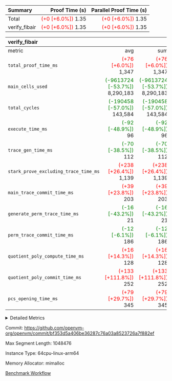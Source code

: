 | Summary | Proof Time (s) | Parallel Proof Time (s) |
|:---|---:|---:|
| Total | <span style='color: red'>(+0 [+6.0%])</span> 1.35 | <span style='color: red'>(+0 [+6.0%])</span> 1.35 |
| verify_fibair | <span style='color: red'>(+0 [+6.0%])</span> 1.35 | <span style='color: red'>(+0 [+6.0%])</span> 1.35 |


| verify_fibair |||||
|:---|---:|---:|---:|---:|
|metric|avg|sum|max|min|
| `total_proof_time_ms ` | <span style='color: red'>(+76 [+6.0%])</span> 1,347 | <span style='color: red'>(+76 [+6.0%])</span> 1,347 | <span style='color: red'>(+76 [+6.0%])</span> 1,347 | <span style='color: red'>(+76 [+6.0%])</span> 1,347 |
| `main_cells_used     ` | <span style='color: green'>(-9613724 [-53.7%])</span> 8,290,183 | <span style='color: green'>(-9613724 [-53.7%])</span> 8,290,183 | <span style='color: green'>(-9613724 [-53.7%])</span> 8,290,183 | <span style='color: green'>(-9613724 [-53.7%])</span> 8,290,183 |
| `total_cycles        ` | <span style='color: green'>(-190458 [-57.0%])</span> 143,584 | <span style='color: green'>(-190458 [-57.0%])</span> 143,584 | <span style='color: green'>(-190458 [-57.0%])</span> 143,584 | <span style='color: green'>(-190458 [-57.0%])</span> 143,584 |
| `execute_time_ms     ` | <span style='color: green'>(-92 [-48.9%])</span> 96 | <span style='color: green'>(-92 [-48.9%])</span> 96 | <span style='color: green'>(-92 [-48.9%])</span> 96 | <span style='color: green'>(-92 [-48.9%])</span> 96 |
| `trace_gen_time_ms   ` | <span style='color: green'>(-70 [-38.5%])</span> 112 | <span style='color: green'>(-70 [-38.5%])</span> 112 | <span style='color: green'>(-70 [-38.5%])</span> 112 | <span style='color: green'>(-70 [-38.5%])</span> 112 |
| `stark_prove_excluding_trace_time_ms` | <span style='color: red'>(+238 [+26.4%])</span> 1,139 | <span style='color: red'>(+238 [+26.4%])</span> 1,139 | <span style='color: red'>(+238 [+26.4%])</span> 1,139 | <span style='color: red'>(+238 [+26.4%])</span> 1,139 |
| `main_trace_commit_time_ms` | <span style='color: red'>(+39 [+23.8%])</span> 203 | <span style='color: red'>(+39 [+23.8%])</span> 203 | <span style='color: red'>(+39 [+23.8%])</span> 203 | <span style='color: red'>(+39 [+23.8%])</span> 203 |
| `generate_perm_trace_time_ms` | <span style='color: green'>(-16 [-43.2%])</span> 21 | <span style='color: green'>(-16 [-43.2%])</span> 21 | <span style='color: green'>(-16 [-43.2%])</span> 21 | <span style='color: green'>(-16 [-43.2%])</span> 21 |
| `perm_trace_commit_time_ms` | <span style='color: green'>(-12 [-6.1%])</span> 186 | <span style='color: green'>(-12 [-6.1%])</span> 186 | <span style='color: green'>(-12 [-6.1%])</span> 186 | <span style='color: green'>(-12 [-6.1%])</span> 186 |
| `quotient_poly_compute_time_ms` | <span style='color: red'>(+16 [+14.3%])</span> 128 | <span style='color: red'>(+16 [+14.3%])</span> 128 | <span style='color: red'>(+16 [+14.3%])</span> 128 | <span style='color: red'>(+16 [+14.3%])</span> 128 |
| `quotient_poly_commit_time_ms` | <span style='color: red'>(+133 [+111.8%])</span> 252 | <span style='color: red'>(+133 [+111.8%])</span> 252 | <span style='color: red'>(+133 [+111.8%])</span> 252 | <span style='color: red'>(+133 [+111.8%])</span> 252 |
| `pcs_opening_time_ms ` | <span style='color: red'>(+79 [+29.7%])</span> 345 | <span style='color: red'>(+79 [+29.7%])</span> 345 | <span style='color: red'>(+79 [+29.7%])</span> 345 | <span style='color: red'>(+79 [+29.7%])</span> 345 |



<details>
<summary>Detailed Metrics</summary>

|  | verify_program_compile_ms | total_cells | stark_prove_excluding_trace_time_ms | quotient_poly_compute_time_ms | quotient_poly_commit_time_ms | perm_trace_commit_time_ms | pcs_opening_time_ms | main_trace_commit_time_ms |
| --- | --- | --- | --- | --- | --- | --- | --- |
|  | 5 | 65,536 | 62 | 2 | 13 | 0 | 32 | 13 | 

| air_name | rows | quotient_deg | main_cols | interactions | constraints | cells |
| --- | --- | --- | --- | --- | --- | --- |
| AccessAdapterAir<2> |  | 4 |  | 5 | 11 |  | 
| AccessAdapterAir<4> |  | 4 |  | 5 | 11 |  | 
| AccessAdapterAir<8> |  | 4 |  | 5 | 11 |  | 
| FibonacciAir | 32,768 | 1 | 2 |  | 5 | 65,536 | 
| FriReducedOpeningAir |  | 4 |  | 39 | 60 |  | 
| NativePoseidon2Air<BabyBearParameters>, 1> |  | 4 |  | 136 | 530 |  | 
| PhantomAir |  | 4 |  | 3 | 4 |  | 
| ProgramAir |  | 1 |  | 1 | 4 |  | 
| VariableRangeCheckerAir |  | 1 |  | 1 | 4 |  | 
| VmAirWrapper<AluNativeAdapterAir, FieldArithmeticCoreAir> |  | 4 |  | 15 | 23 |  | 
| VmAirWrapper<BranchNativeAdapterAir, BranchEqualCoreAir<1> |  | 4 |  | 11 | 22 |  | 
| VmAirWrapper<JalNativeAdapterAir, JalCoreAir> |  | 4 |  | 7 | 6 |  | 
| VmAirWrapper<NativeAdapterAir<2, 0>, PublicValuesCoreAir> |  | 4 |  | 11 | 22 |  | 
| VmAirWrapper<NativeLoadStoreAdapterAir<1>, NativeLoadStoreCoreAir<1> |  | 4 |  | 15 | 16 |  | 
| VmAirWrapper<NativeLoadStoreAdapterAir<4>, NativeLoadStoreCoreAir<4> |  | 4 |  | 15 | 16 |  | 
| VmAirWrapper<NativeVectorizedAdapterAir<4>, FieldExtensionCoreAir> |  | 4 |  | 15 | 23 |  | 
| VmConnectorAir |  | 4 |  | 3 | 8 |  | 
| VolatileBoundaryAir |  | 4 |  | 4 | 16 |  | 

| group | trace_gen_time_ms | total_proof_time_ms | total_cycles | total_cells | stark_prove_excluding_trace_time_ms | quotient_poly_compute_time_ms | quotient_poly_commit_time_ms | perm_trace_commit_time_ms | pcs_opening_time_ms | main_trace_commit_time_ms | main_cells_used | generate_perm_trace_time_ms | execute_time_ms |
| --- | --- | --- | --- | --- | --- | --- | --- | --- | --- | --- | --- | --- | --- |
| verify_fibair | 112 | 1,347 | 143,584 | 23,616,152 | 1,139 | 128 | 252 | 186 | 345 | 203 | 8,290,183 | 21 | 96 | 

| group | air_name | rows | prep_cols | perm_cols | main_cols | cells |
| --- | --- | --- | --- | --- | --- | --- |
| verify_fibair | AccessAdapterAir<2> | 32,768 |  | 12 | 11 | 753,664 | 
| verify_fibair | AccessAdapterAir<4> | 16,384 |  | 12 | 13 | 409,600 | 
| verify_fibair | AccessAdapterAir<8> | 128 |  | 12 | 17 | 3,712 | 
| verify_fibair | FriReducedOpeningAir | 1,024 |  | 44 | 27 | 72,704 | 
| verify_fibair | NativePoseidon2Air<BabyBearParameters>, 1> | 16,384 |  | 160 | 399 | 9,158,656 | 
| verify_fibair | PhantomAir | 4,096 |  | 8 | 6 | 57,344 | 
| verify_fibair | ProgramAir | 8,192 |  | 8 | 10 | 147,456 | 
| verify_fibair | VariableRangeCheckerAir | 262,144 | 2 | 8 | 1 | 2,359,296 | 
| verify_fibair | VmAirWrapper<AluNativeAdapterAir, FieldArithmeticCoreAir> | 131,072 |  | 20 | 29 | 6,422,528 | 
| verify_fibair | VmAirWrapper<BranchNativeAdapterAir, BranchEqualCoreAir<1> | 16,384 |  | 16 | 23 | 638,976 | 
| verify_fibair | VmAirWrapper<JalNativeAdapterAir, JalCoreAir> | 4,096 |  | 12 | 9 | 86,016 | 
| verify_fibair | VmAirWrapper<NativeLoadStoreAdapterAir<1>, NativeLoadStoreCoreAir<1> | 32,768 |  | 24 | 22 | 1,507,328 | 
| verify_fibair | VmAirWrapper<NativeLoadStoreAdapterAir<4>, NativeLoadStoreCoreAir<4> | 16,384 |  | 24 | 31 | 901,120 | 
| verify_fibair | VmAirWrapper<NativeVectorizedAdapterAir<4>, FieldExtensionCoreAir> | 8,192 |  | 20 | 38 | 475,136 | 
| verify_fibair | VmConnectorAir | 2 | 1 | 8 | 4 | 24 | 
| verify_fibair | VolatileBoundaryAir | 32,768 |  | 8 | 11 | 622,592 | 

</details>


Commit: https://github.com/openvm-org/openvm/commit/bf353d5a406be36287c76a03a8523726a7f882ef

Max Segment Length: 1048476

Instance Type: 64cpu-linux-arm64

Memory Allocator: mimalloc

[Benchmark Workflow](https://github.com/openvm-org/openvm/actions/runs/13903371565)
